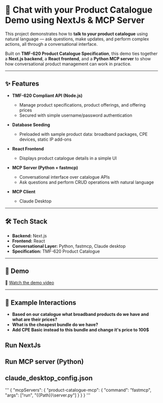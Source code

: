 # 💬 Chat with your Product Catalogue Demo using NextJs & MCP Server

This project demonstrates how to **talk to your product catalogue** using natural language — ask questions, make updates, and perform complex actions, all through a conversational interface.  

Built on **TMF-620 Product Catalogue Specification**, this demo ties together a **Next.js backend**, a **React frontend**, and a **Python MCP server** to show how conversational product management can work in practice.  

---

## ✨ Features  
- **TMF-620 Compliant API (Node.js)**  
  - Manage product specifications, product offerings, and offering prices  
  - Secured with simple username/password authentication  

- **Database Seeding**  
  - Preloaded with sample product data: broadband packages, CPE devices, static IP add-ons  

- **React Frontend**  
  - Displays product catalogue details in a simple UI  

- **MCP Server (Python + fastmcp)**  
  - Conversational interface over catalogue APIs  
  - Ask questions and perform CRUD operations with natural language  

- **MCP Client**  
  - Claude Desktop  
---

## 🛠️ Tech Stack  
- **Backend:** Next.js 
- **Frontend:** React  
- **Conversational Layer:** Python, fastmcp, Claude desktop
- **Specification:** TMF-620 Product Catalogue  

---

## 🚀 Demo  

🎥 [Watch the demo video](./Demo.mp4)  

---

## 💬 Example Interactions  

- **Based on our catalogue what broadband products do we have and what are their prices?**
- **What is the cheapest bundle do we have?**
- **Add CPE Basic instead to this bundle and change it's price to 100$**

## Run NextJs

## Run MCP server (Python)

## claude_desktop_config.json
'''
{
    "mcpServers": {
      "product-catalogue-mcp": {
        "command": "fastmcp",
        "args": ["run", "{{Path}}\\server.py"]
      }
    }
}
'''


